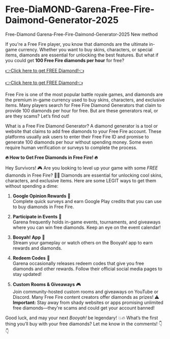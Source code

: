 # Free-DiaMOND-Garena-Free-Fire-Daimond-Generator-2025


Free-Diamond Garena-Free-Fire-Daimond-Generator-2025 New method


If you're a Free Fire player, you know that diamonds are the ultimate in-game currency. Whether you want to buy skins, characters, or special items, diamonds are essential for unlocking the best features. But what if you could get **100 Free Fire diamonds per hour** for free?

[👉Click here to get FREE Diamond!👈](https://shorturl.at/1p9mc) 

[👉Click here to get FREE Diamond👈](https://shorturl.at/1p9mc) 


Free Fire is one of the most popular battle royale games, and diamonds are the premium in-game currency used to buy skins, characters, and exclusive items. Many players search for Free Fire Diamond Generators that claim to provide 100 diamonds per hour for free. But are these generators real, or are they scams? Let’s find out!

What is a Free Fire Diamond Generator?
A diamond generator is a tool or website that claims to add free diamonds to your Free Fire account. These platforms usually ask users to enter their Free Fire ID and promise to generate 100 diamonds per hour without spending money. Some even require human verification or surveys to complete the process.


**🔥 How to Get Free Diamonds in Free Fire! 🔥**

Hey Survivors! 🎮 Are you looking to level up your game with some *FREE* diamonds in Free Fire? 💎✨ Diamonds are essential for unlocking cool skins, characters, and exclusive items. Here are some LEGIT ways to get them without spending a dime:

1. **Google Opinion Rewards** 📝  
   Complete quick surveys and earn Google Play credits that you can use to buy diamonds in Free Fire.

2. **Participate in Events** 🎉  
   Garena frequently holds in-game events, tournaments, and giveaways where you can win free diamonds. Keep an eye on the event calendar!

3. **Booyah! App** 📱  
   Stream your gameplay or watch others on the Booyah! app to earn rewards and diamonds.

4. **Redeem Codes** 🎁  
   Garena occasionally releases redeem codes that give you free diamonds and other rewards. Follow their official social media pages to stay updated!

5. **Custom Rooms & Giveaways** 🎮  
   Join community-hosted custom rooms and giveaways on YouTube or Discord. Many Free Fire content creators offer diamonds as prizes!
⚠️ **Important:** Stay away from shady websites or apps promising unlimited free diamonds—they're scams and could get your account banned!

Good luck, and may your next *Booyah!* be legendary! 💥🔥 What’s the first thing you’ll buy with your free diamonds? Let me know in the comments! 👇👇

